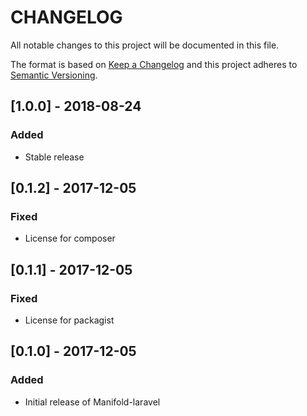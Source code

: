 # CHANGELOG

All notable changes to this project will be documented in this file.

The format is based on [Keep a Changelog](http://keepachangelog.com/)
and this project adheres to [Semantic Versioning](http://semver.org/).


## [1.0.0] - 2018-08-24

### Added

- Stable release

## [0.1.2] - 2017-12-05

### Fixed

- License for composer

## [0.1.1] - 2017-12-05

### Fixed

- License for packagist

## [0.1.0] - 2017-12-05

### Added

- Initial release of Manifold-laravel
